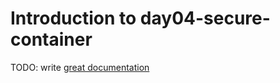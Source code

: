 # Introduction to day04-secure-container

TODO: write [great documentation](http://jacobian.org/writing/what-to-write/)
